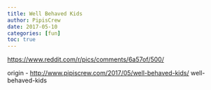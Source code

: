 ```yaml
---
title: Well Behaved Kids
author: PipisCrew
date: 2017-05-10
categories: [fun]
toc: true
---
```


https://www.reddit.com/r/pics/comments/6a57of/500/

origin - http://www.pipiscrew.com/2017/05/well-behaved-kids/ well-behaved-kids